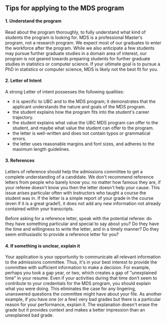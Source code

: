 ## Tips for applying to the MDS program

#### 1. Understand the program

Read about the program thoroughly, to fully understand what kind of students the program is looking for. 
MDS is a professional Master’s program, not a research program. We expect most of our graduates to enter the workforce after the program.
While we also anticipate a few students may pursue further graduate studies in a domain area of interest, 
our program is not geared towards preparing students for further graduate studies in statistics or computer science. 
If your ultimate goal is to pursue a PhD in statistics or computer science, MDS is likely not the best fit for you.

#### 2. Letter of Intent 

A strong Letter of intent possesses the following qualities:

- it is specific to UBC and to the MDS program; it demonstrates that the applicant understands the nature and goals of the MDS program.
- the student explains how the program fits into the student's career trajectory.
- the student explains what value the UBC MDS program can offer to the student, and maybe what value the student can offer to the program.
- the letter is well-written and does not contain typos or grammatical errors.
- the letter uses reasonable margins and font sizes, and adheres to the maximum length guidelines.

#### 3. References

Letters of reference should help the admissions committee to get a complete understanding of a candidate. 
We don't recommend reference letters from people who barely know you:
no matter how famous they are, if your referee doesn't know you then the letter doesn't help your cause.
This issue arises particular often with instructors who taught a course the student was in.
If the letter is a simple report of your grade in the course (even if it is a great grade!), 
it does not add any new information not already contained within your transcripts.

Before asking for a reference letter, speak with the potential referee: 
do they have something particular and special to say about you? Do they have the time and willingness to write the letter, and in a timely manner?
Do they seem enthusiastic to provide a reference letter for you?

#### 4. If something is unclear, explain it

Your application is your opportunity to communicate all relevant information to the admissions committee. 
Thus, it's in your best interest to provide the committee with sufficient information to make a decision.
For example, perhaps you took a gap year, or two, which creates a gap of "unexplained time" in your resume. Even if your
activities during that time don't seem to contribute to your credentials for the MDS program, you should explain what you were doing.
This eliminates the case for any lingering, unanswered questions the committee might have about your file. 
As another example, if you have one (or a few) very bad grades but there is a particular reason for your performance, explain it. 
The explanation doesn't erase the grade but it provides context and makes a better impression than an unexplained bad grade. 



 

